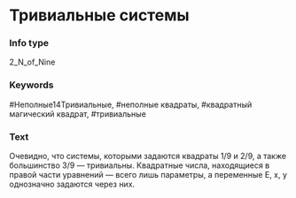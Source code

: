 # Тривиальные системы
### Info type
2_N_of_Nine
### Keywords
#Неполные14Тривиальные, #неполные квадраты, #квадратный магический квадрат, #тривиальные
### Text
Очевидно, что системы, которыми задаются квадраты 1/9 и 2/9, а также большинство 3/9 — тривиальны. Квадратные числа, находящиеся в правой части уравнений — всего лишь параметры, а переменные E, x, y однозначно задаются через них.